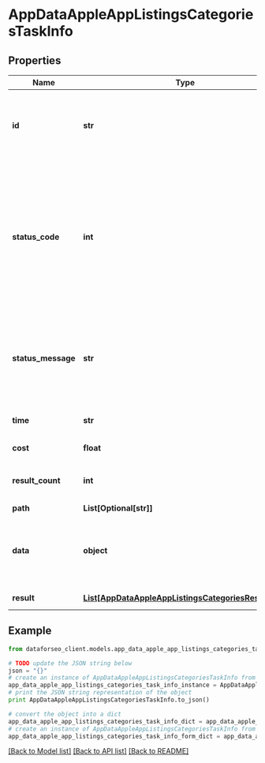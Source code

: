 # AppDataAppleAppListingsCategoriesTaskInfo


## Properties

Name | Type | Description | Notes
------------ | ------------- | ------------- | -------------
**id** | **str** | task identifier unique task identifier in our system in the UUID format | [optional] 
**status_code** | **int** | status code of the task generated by DataForSEO, can be within the following range: 10000-60000 you can find the full list of the response codes here | [optional] 
**status_message** | **str** | informational message of the task you can find the full list of general informational messages here | [optional] 
**time** | **str** | execution time, seconds | [optional] 
**cost** | **float** | total tasks cost, USD | [optional] 
**result_count** | **int** | number of elements in the result array | [optional] 
**path** | **List[Optional[str]]** | URL path | [optional] 
**data** | **object** | contains the same parameters that you specified in the POST request | [optional] 
**result** | [**List[AppDataAppleAppListingsCategoriesResultInfo]**](AppDataAppleAppListingsCategoriesResultInfo.md) | array of results | [optional] 

## Example

```python
from dataforseo_client.models.app_data_apple_app_listings_categories_task_info import AppDataAppleAppListingsCategoriesTaskInfo

# TODO update the JSON string below
json = "{}"
# create an instance of AppDataAppleAppListingsCategoriesTaskInfo from a JSON string
app_data_apple_app_listings_categories_task_info_instance = AppDataAppleAppListingsCategoriesTaskInfo.from_json(json)
# print the JSON string representation of the object
print AppDataAppleAppListingsCategoriesTaskInfo.to_json()

# convert the object into a dict
app_data_apple_app_listings_categories_task_info_dict = app_data_apple_app_listings_categories_task_info_instance.to_dict()
# create an instance of AppDataAppleAppListingsCategoriesTaskInfo from a dict
app_data_apple_app_listings_categories_task_info_form_dict = app_data_apple_app_listings_categories_task_info.from_dict(app_data_apple_app_listings_categories_task_info_dict)
```
[[Back to Model list]](../README.md#documentation-for-models) [[Back to API list]](../README.md#documentation-for-api-endpoints) [[Back to README]](../README.md)


